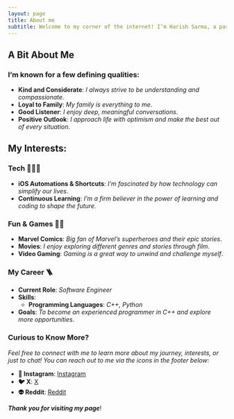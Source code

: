 ```yaml
---
layout: page
title: About me
subtitle: Welcome to my corner of the internet! I’m Harish Sarma, a passionate software engineer based in India.
---
```

<!-- <img style="display: block; margin: 0 auto;" alt="coding" width="498" src="assets/img/programmer.gif"> -->

## A Bit About Me

### I’m known for a few defining qualities:
- **Kind and Considerate**: _I always strive to be understanding and compassionate_.
- **Loyal to Family**: _My family is everything to me_.
- **Good Listener**: _I enjoy deep, meaningful conversations_.
- **Positive Outlook**: _I approach life with optimism and make the best out of every situation_.

## My Interests:

### Tech 👨🏻‍💻
- **iOS Automations & Shortcuts**: _I’m fascinated by how technology can simplify our lives_.
- **Continuous Learning**: _I’m a firm believer in the power of learning and coding to shape the future_.

### Fun & Games 🕺🏻
- **Marvel Comics**: _Big fan of Marvel’s superheroes and their epic stories_.
- **Movies**: _I enjoy exploring different genres and stories through film_.
- **Video Gaming**: _Gaming is a great way to unwind and challenge myself_.

### My Career 🪜

- **Current Role**: _Software Engineer_
- **Skills**:
  - **Programming Languages**: _C++, Python_
- **Goals**: _To become an experienced programmer in C++ and explore more opportunities_.

### Curious to Know More?

_Feel free to connect with me to learn more about my journey, interests, or just to chat! You can reach out to me via the icons in the footer below:_

- **📸 Instagram**: [Instagram](https://instagram.com/i_am_harishsarma)
- **🐦 X**: [X](https://x.com/harishsarma_v)
- **👽 Reddit**: [Reddit](https://www.reddit.com/user/Relevant-Plantain615/)
<!-- - **📧 Gmail**: [harishsarma.v@gmail.com](mailto:harishsarma.v@gmail.com) -->

**_Thank you for visiting my page_**!